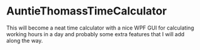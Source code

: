 # AuntieThomassTimeCalculator
This will become a neat time calculator with a nice WPF GUI for calculating working hours in a day and probably some extra features that I will add along the way.
